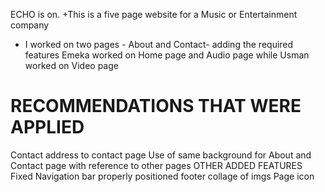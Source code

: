 ECHO is on.
 +This is a five page website for a Music or Entertainment company
+ I worked on two pages - About and Contact- adding the required features
 Emeka worked on Home page and Audio page while Usman worked on Video page
# RECOMMENDATIONS THAT WERE APPLIED
 Contact address to contact page
Use of same background for About and Contact page with reference to other pages
OTHER ADDED FEATURES
 Fixed Navigation bar
properly positioned footer
collage of imgs
Page icon
